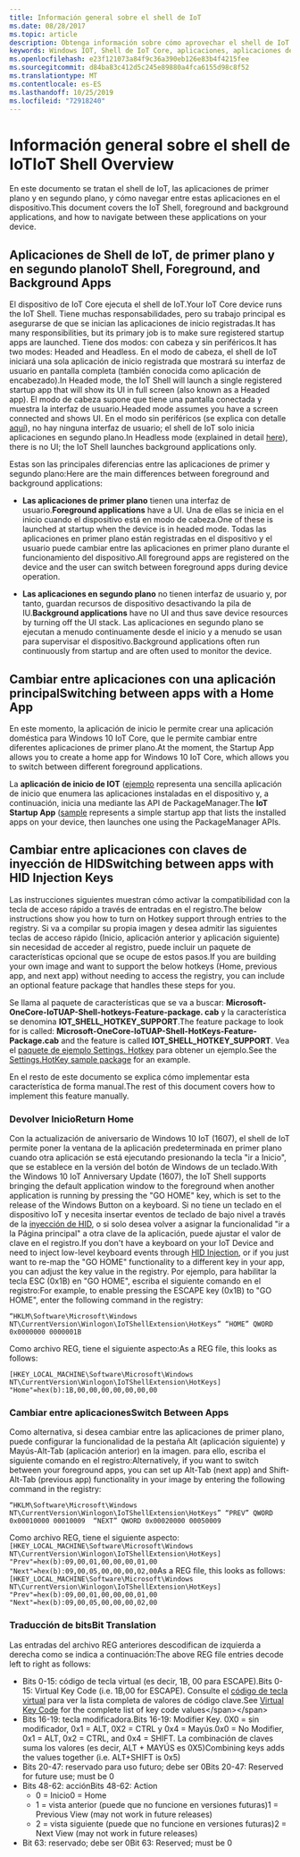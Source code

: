 ```yaml
---
title: Información general sobre el shell de IoT
ms.date: 08/28/2017
ms.topic: article
description: Obtenga información sobre cómo aprovechar el shell de IoT para navegar entre las navegaciones del dispositivo.
keywords: Windows IOT, Shell de IoT Core, aplicaciones, aplicaciones de primer plano, aplicaciones en segundo plano
ms.openlocfilehash: e23f121073a84f9c36a390eb126e83b4f4215fee
ms.sourcegitcommit: d84ba83c412d5c245e89880a4fca6155d98c8f52
ms.translationtype: MT
ms.contentlocale: es-ES
ms.lasthandoff: 10/25/2019
ms.locfileid: "72918240"
---
```

# <a name="iot-shell-overview"></a><span data-ttu-id="9fea9-104">Información general sobre el shell de IoT</span><span class="sxs-lookup"><span data-stu-id="9fea9-104">IoT Shell Overview</span></span>

<span data-ttu-id="9fea9-105">En este documento se tratan el shell de IoT, las aplicaciones de primer plano y en segundo plano, y cómo navegar entre estas aplicaciones en el dispositivo.</span><span class="sxs-lookup"><span data-stu-id="9fea9-105">This document covers the IoT Shell, foreground and background applications, and how to navigate between these applications on your device.</span></span>

## <a name="iot-shell-foreground-and-background-apps"></a><span data-ttu-id="9fea9-106">Aplicaciones de Shell de IoT, de primer plano y en segundo plano</span><span class="sxs-lookup"><span data-stu-id="9fea9-106">IoT Shell, Foreground, and Background Apps</span></span>

<span data-ttu-id="9fea9-107">El dispositivo de IoT Core ejecuta el shell de IoT.</span><span class="sxs-lookup"><span data-stu-id="9fea9-107">Your IoT Core device runs the IoT Shell.</span></span> <span data-ttu-id="9fea9-108">Tiene muchas responsabilidades, pero su trabajo principal es asegurarse de que se inician las aplicaciones de inicio registradas.</span><span class="sxs-lookup"><span data-stu-id="9fea9-108">It has many responsibilities, but its primary job is to make sure registered startup apps are launched.</span></span> <span data-ttu-id="9fea9-109">Tiene dos modos: con cabeza y sin periféricos.</span><span class="sxs-lookup"><span data-stu-id="9fea9-109">It has two modes: Headed and Headless.</span></span> <span data-ttu-id="9fea9-110">En el modo de cabeza, el shell de IoT iniciará una sola aplicación de inicio registrada que mostrará su interfaz de usuario en pantalla completa (también conocida como aplicación de encabezado).</span><span class="sxs-lookup"><span data-stu-id="9fea9-110">In Headed mode, the IoT Shell will launch a single registered startup app that will show its UI in full screen (also known as a Headed app).</span></span> <span data-ttu-id="9fea9-111">El modo de cabeza supone que tiene una pantalla conectada y muestra la interfaz de usuario.</span><span class="sxs-lookup"><span data-stu-id="9fea9-111">Headed mode assumes you have a screen connected and shows UI.</span></span> <span data-ttu-id="9fea9-112">En el modo sin periféricos (se explica con detalle [aquí](../learn-about-hardware/HeadlessMode.md)), no hay ninguna interfaz de usuario; el shell de IoT solo inicia aplicaciones en segundo plano.</span><span class="sxs-lookup"><span data-stu-id="9fea9-112">In Headless mode (explained in detail [here](../learn-about-hardware/HeadlessMode.md)), there is no UI; the IoT Shell launches background applications only.</span></span>

<span data-ttu-id="9fea9-113">Estas son las principales diferencias entre las aplicaciones de primer y segundo plano:</span><span class="sxs-lookup"><span data-stu-id="9fea9-113">Here are the main differences between foreground and background applications:</span></span>

- <span data-ttu-id="9fea9-114">**Las aplicaciones de primer plano** tienen una interfaz de usuario.</span><span class="sxs-lookup"><span data-stu-id="9fea9-114">**Foreground applications** have a UI.</span></span> <span data-ttu-id="9fea9-115">Una de ellas se inicia en el inicio cuando el dispositivo está en modo de cabeza.</span><span class="sxs-lookup"><span data-stu-id="9fea9-115">One of these is launched at startup when the device is in headed mode.</span></span> <span data-ttu-id="9fea9-116">Todas las aplicaciones en primer plano están registradas en el dispositivo y el usuario puede cambiar entre las aplicaciones en primer plano durante el funcionamiento del dispositivo.</span><span class="sxs-lookup"><span data-stu-id="9fea9-116">All foreground apps are registered on the device and the user can switch between foreground apps during device operation.</span></span>

- <span data-ttu-id="9fea9-117">**Las aplicaciones en segundo plano** no tienen interfaz de usuario y, por tanto, guardan recursos de dispositivo desactivando la pila de IU.</span><span class="sxs-lookup"><span data-stu-id="9fea9-117">**Background applications** have no UI and thus save device resources by turning off the UI stack.</span></span> <span data-ttu-id="9fea9-118">Las aplicaciones en segundo plano se ejecutan a menudo continuamente desde el inicio y a menudo se usan para supervisar el dispositivo.</span><span class="sxs-lookup"><span data-stu-id="9fea9-118">Background applications often run continuously from startup and are often used to monitor the device.</span></span>

## <a name="switching-between-apps-with-a-home-app"></a><span data-ttu-id="9fea9-119">Cambiar entre aplicaciones con una aplicación principal</span><span class="sxs-lookup"><span data-stu-id="9fea9-119">Switching between apps with a Home App</span></span>

<span data-ttu-id="9fea9-120">En este momento, la aplicación de inicio le permite crear una aplicación doméstica para Windows 10 IoT Core, que le permite cambiar entre diferentes aplicaciones de primer plano.</span><span class="sxs-lookup"><span data-stu-id="9fea9-120">At the moment, the Startup App allows you to create a home app for Windows 10 IoT Core, which allows you to switch between different foreground applications.</span></span> 

<span data-ttu-id="9fea9-121">La **aplicación de inicio de IOT** ([ejemplo](https://github.com/microsoft/Windows-iotcore-samples/tree/master/Samples/IoTStartApp) representa una sencilla aplicación de inicio que enumera las aplicaciones instaladas en el dispositivo y, a continuación, inicia una mediante las API de PackageManager.</span><span class="sxs-lookup"><span data-stu-id="9fea9-121">The **IoT Startup App** ([sample](https://github.com/microsoft/Windows-iotcore-samples/tree/master/Samples/IoTStartApp) represents a simple startup app that lists the installed apps on your device, then launches one using the PackageManager APIs.</span></span>

## <a name="switching-between-apps-with-hid-injection-keys"></a><span data-ttu-id="9fea9-122">Cambiar entre aplicaciones con claves de inyección de HID</span><span class="sxs-lookup"><span data-stu-id="9fea9-122">Switching between apps with HID Injection Keys</span></span>

<span data-ttu-id="9fea9-123">Las instrucciones siguientes muestran cómo activar la compatibilidad con la tecla de acceso rápido a través de entradas en el registro.</span><span class="sxs-lookup"><span data-stu-id="9fea9-123">The below instructions show you how to turn on Hotkey support through entries to the registry.</span></span> <span data-ttu-id="9fea9-124">Si va a compilar su propia imagen y desea admitir las siguientes teclas de acceso rápido (Inicio, aplicación anterior y aplicación siguiente) sin necesidad de acceder al registro, puede incluir un paquete de características opcional que se ocupe de estos pasos.</span><span class="sxs-lookup"><span data-stu-id="9fea9-124">If you are building your own image and want to support the below hotkeys (Home, previous app, and next app) without needing to access the registry, you can include an optional feature package that handles these steps for you.</span></span>

<span data-ttu-id="9fea9-125">Se llama al paquete de características que se va a buscar: **Microsoft-OneCore-IoTUAP-Shell-hotkeys-Feature-package. cab** y la característica se denomina **IOT_SHELL_HOTKEY_SUPPORT**.</span><span class="sxs-lookup"><span data-stu-id="9fea9-125">The feature package to look for is called: **Microsoft-OneCore-IoTUAP-Shell-HotKeys-Feature-Package.cab** and the feature is called **IOT_SHELL_HOTKEY_SUPPORT**.</span></span> <span data-ttu-id="9fea9-126">Vea el [paquete de ejemplo Settings. Hotkey](https://github.com/ms-iot/iot-adk-addonkit/tree/master/Workspace/Common/Packages/Settings.HotKey/Settings.HotKey.pkg.xml) para obtener un ejemplo.</span><span class="sxs-lookup"><span data-stu-id="9fea9-126">See the [Settings.HotKey sample package](https://github.com/ms-iot/iot-adk-addonkit/tree/master/Workspace/Common/Packages/Settings.HotKey/Settings.HotKey.pkg.xml) for an example.</span></span>

<span data-ttu-id="9fea9-127">En el resto de este documento se explica cómo implementar esta característica de forma manual.</span><span class="sxs-lookup"><span data-stu-id="9fea9-127">The rest of this document covers how to implement this feature manually.</span></span>

### <a name="return-home"></a><span data-ttu-id="9fea9-128">Devolver Inicio</span><span class="sxs-lookup"><span data-stu-id="9fea9-128">Return Home</span></span>

<span data-ttu-id="9fea9-129">Con la actualización de aniversario de Windows 10 IoT (1607), el shell de IoT permite poner la ventana de la aplicación predeterminada en primer plano cuando otra aplicación se está ejecutando presionando la tecla "ir a Inicio", que se establece en la versión del botón de Windows de un teclado.</span><span class="sxs-lookup"><span data-stu-id="9fea9-129">With the Windows 10 IoT Anniversary Update (1607), the IoT Shell supports bringing the default application window to the foreground when another application is running by pressing the "GO HOME" key, which is set to the release of the Windows Button on a keyboard.</span></span> <span data-ttu-id="9fea9-130">Si no tiene un teclado en el dispositivo IoT y necesita insertar eventos de teclado de bajo nivel a través de la [inyección de HID](https://developer.microsoft.com/en-us/windows/iot/samples/hidinjection), o si solo desea volver a asignar la funcionalidad "ir a la Página principal" a otra clave de la aplicación, puede ajustar el valor de clave en el registro.</span><span class="sxs-lookup"><span data-stu-id="9fea9-130">If you don't have a keyboard on your IoT Device and need to inject low-level keyboard events through [HID Injection](https://developer.microsoft.com/en-us/windows/iot/samples/hidinjection), or if you just want to re-map the "GO HOME" functionality to a different key in your app, you can adjust the key value in the registry.</span></span> <span data-ttu-id="9fea9-131">Por ejemplo, para habilitar la tecla ESC (0x1B) en "GO HOME", escriba el siguiente comando en el registro:</span><span class="sxs-lookup"><span data-stu-id="9fea9-131">For example, to enable pressing the ESCAPE key (0x1B) to "GO HOME", enter the following command in the registry:</span></span>

``
“HKLM\Software\Microsoft\Windows NT\CurrentVersion\Winlogon\IoTShellExtension\HotKeys” “HOME” QWORD    0x0000000 0000001B  
``

<span data-ttu-id="9fea9-132">Como archivo REG, tiene el siguiente aspecto:</span><span class="sxs-lookup"><span data-stu-id="9fea9-132">As a REG file, this looks as follows:</span></span>

``
[HKEY_LOCAL_MACHINE\Software\Microsoft\Windows NT\CurrentVersion\Winlogon\IoTShellExtension\HotKeys]
"Home"=hex(b):1B,00,00,00,00,00,00,00
``

### <a name="switch-between-apps"></a><span data-ttu-id="9fea9-133">Cambiar entre aplicaciones</span><span class="sxs-lookup"><span data-stu-id="9fea9-133">Switch Between Apps</span></span>

<span data-ttu-id="9fea9-134">Como alternativa, si desea cambiar entre las aplicaciones de primer plano, puede configurar la funcionalidad de la pestaña Alt (aplicación siguiente) y Mayús-Alt-Tab (aplicación anterior) en la imagen. para ello, escriba el siguiente comando en el registro:</span><span class="sxs-lookup"><span data-stu-id="9fea9-134">Alternatively, if you want to switch between your foreground apps, you can set up Alt-Tab (next app) and Shift-Alt-Tab (previous app) functionality in your image by entering the following command in the registry:</span></span>

``
“HKLM\Software\Microsoft\Windows NT\CurrentVersion\Winlogon\IoTShellExtension\HotKeys”
“PREV” QWORD 0x00010000 00010009 
“NEXT” QWORD 0x00020000 00050009 
``

<span data-ttu-id="9fea9-135">Como archivo REG, tiene el siguiente aspecto: ``
[HKEY_LOCAL_MACHINE\Software\Microsoft\Windows NT\CurrentVersion\Winlogon\IoTShellExtension\HotKeys]
"Prev"=hex(b):09,00,01,00,00,00,01,00
"Next"=hex(b):09,00,05,00,00,00,02,00
``</span><span class="sxs-lookup"><span data-stu-id="9fea9-135">As a REG file, this looks as follows: ``
[HKEY_LOCAL_MACHINE\Software\Microsoft\Windows NT\CurrentVersion\Winlogon\IoTShellExtension\HotKeys]
"Prev"=hex(b):09,00,01,00,00,00,01,00
"Next"=hex(b):09,00,05,00,00,00,02,00
``</span></span>

### <a name="bit-translation"></a><span data-ttu-id="9fea9-136">Traducción de bits</span><span class="sxs-lookup"><span data-stu-id="9fea9-136">Bit Translation</span></span>

<span data-ttu-id="9fea9-137">Las entradas del archivo REG anteriores descodifican de izquierda a derecha como se indica a continuación:</span><span class="sxs-lookup"><span data-stu-id="9fea9-137">The above REG file entries decode left to right as follows:</span></span>

- <span data-ttu-id="9fea9-138">Bits 0-15: código de tecla virtual (es decir, 1B, 00 para ESCAPE).</span><span class="sxs-lookup"><span data-stu-id="9fea9-138">Bits 0-15: Virtual Key Code (i.e. 1B,00 for ESCAPE).</span></span> <span data-ttu-id="9fea9-139">Consulte el [código de tecla virtual](https://msdn.microsoft.com/library/windows/desktop/dd375731(v=vs.85).aspx) para ver la lista completa de valores de código clave.</span><span class="sxs-lookup"><span data-stu-id="9fea9-139">See [Virtual Key Code](https://msdn.microsoft.com/library/windows/desktop/dd375731(v=vs.85).aspx) for the complete list of key code values</span></span>
- <span data-ttu-id="9fea9-140">Bits 16-19: tecla modificadora.</span><span class="sxs-lookup"><span data-stu-id="9fea9-140">Bits 16-19: Modifier Key.</span></span> <span data-ttu-id="9fea9-141">0X0 = sin modificador, 0x1 = ALT, 0X2 = CTRL y 0x4 = Mayús.</span><span class="sxs-lookup"><span data-stu-id="9fea9-141">0x0 = No Modifier, 0x1 = ALT, 0x2 = CTRL, and 0x4 = SHIFT.</span></span> <span data-ttu-id="9fea9-142">La combinación de claves suma los valores (es decir, ALT + MAYÚS es 0X5)</span><span class="sxs-lookup"><span data-stu-id="9fea9-142">Combining keys adds the values together (i.e. ALT+SHIFT is 0x5)</span></span>
- <span data-ttu-id="9fea9-143">Bits 20-47: reservado para uso futuro; debe ser 0</span><span class="sxs-lookup"><span data-stu-id="9fea9-143">Bits 20-47: Reserved for future use; must be 0</span></span>
- <span data-ttu-id="9fea9-144">Bits 48-62: acción</span><span class="sxs-lookup"><span data-stu-id="9fea9-144">Bits 48-62:  Action</span></span>
    - <span data-ttu-id="9fea9-145">0 = Inicio</span><span class="sxs-lookup"><span data-stu-id="9fea9-145">0 = Home</span></span>
    - <span data-ttu-id="9fea9-146">1 = vista anterior (puede que no funcione en versiones futuras)</span><span class="sxs-lookup"><span data-stu-id="9fea9-146">1 = Previous View (may not work in future releases)</span></span>
    - <span data-ttu-id="9fea9-147">2 = vista siguiente (puede que no funcione en versiones futuras)</span><span class="sxs-lookup"><span data-stu-id="9fea9-147">2 = Next View (may not work in future releases)</span></span>
- <span data-ttu-id="9fea9-148">Bit 63: reservado; debe ser 0</span><span class="sxs-lookup"><span data-stu-id="9fea9-148">Bit 63: Reserved; must be 0</span></span>

